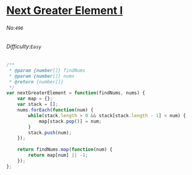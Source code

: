 # [Next Greater Element I](https://leetcode.com/problems/next-greater-element-i/#/description)
###### No:`496`
###### Difficulty:`Easy`



```js
/**
 * @param {number[]} findNums
 * @param {number[]} nums
 * @return {number[]}
 */
var nextGreaterElement = function(findNums, nums) {
    var map = {};
    var stack = [];
    nums.forEach(function(num) {
        while(stack.length > 0 && stack[stack.length - 1] < num) {
            map[stack.pop()] = num;
        }
        stack.push(num);
    });
    
    return findNums.map(function(num) {
        return map[num] || -1;
    });
};
```
